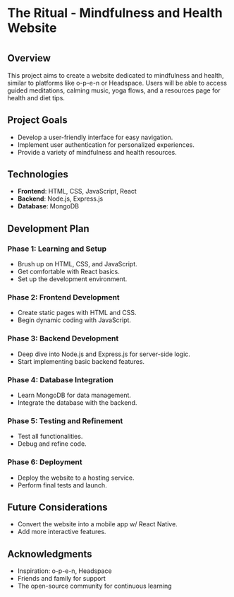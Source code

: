 <h1>The Ritual - Mindfulness and Health Website<h1>

## Overview
This project aims to create a website dedicated to mindfulness and health, similar to platforms like o-p-e-n or Headspace. Users will be able to access guided meditations, calming music, yoga flows, and a resources page for health and diet tips.

## Project Goals
- Develop a user-friendly interface for easy navigation.
- Implement user authentication for personalized experiences.
- Provide a variety of mindfulness and health resources.

## Technologies
- **Frontend**: HTML, CSS, JavaScript, React
- **Backend**: Node.js, Express.js
- **Database**: MongoDB

## Development Plan

### Phase 1: Learning and Setup 
- Brush up on HTML, CSS, and JavaScript.
- Get comfortable with React basics.
- Set up the development environment.

### Phase 2: Frontend Development 
- Create static pages with HTML and CSS.
- Begin dynamic coding with JavaScript.

### Phase 3: Backend Development 
- Deep dive into Node.js and Express.js for server-side logic.
- Start implementing basic backend features.

### Phase 4: Database Integration
- Learn MongoDB for data management.
- Integrate the database with the backend.

### Phase 5: Testing and Refinement
- Test all functionalities.
- Debug and refine code.

### Phase 6: Deployment 
- Deploy the website to a hosting service.
- Perform final tests and launch.

## Future Considerations
- Convert the website into a mobile app w/ React Native.
- Add more interactive features.


## Acknowledgments
- Inspiration: o-p-e-n, Headspace
- Friends and family for support
- The open-source community for continuous learning
